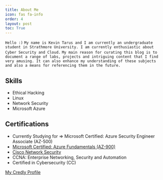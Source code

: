 ```yaml
---
title: About Me
icon: fas fa-info
order: 4
layout: post
toc: True
---
```


`Hello :)`
`My name is Kevin Tarus and I am currently an undergraduate student in Strathmore University. I am currently enthusiastic about Cyber Security and Cloud.`
`My main reason for curating this blog is to document a range of labs, projects and intriguing content that I find very amusing. It can also enhance my understanding of these subjects and also a means for referencing them in the future.`


## Skills

- Ethical Hacking
- Linux
- Network Security
- Microsoft Azure

## Certifications
- Currently Studying for => Microsoft Certified: Azure Security Engineer Associate (AZ-500)
- [Microsoft Certified: Azure Fundamentals (AZ-900)](https://www.credly.com/badges/61fad775-0ec3-4863-96d6-60ff6930f76c/public_url)
- [Cisco Network Security](https://www.credly.com/badges/725aec81-232d-47f5-9740-e93f04c37f10/public_url)
- CCNA: Enterprise Networking, Security and Automation
- Certified in Cybersecurity (CC)

[My Credly Profile](https://www.credly.com/users/kevin-tarus)









